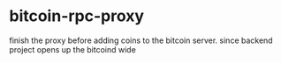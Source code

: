 # bitcoin-rpc-proxy

finish the proxy before adding coins to the bitcoin server. since backend project opens up the bitcoind wide